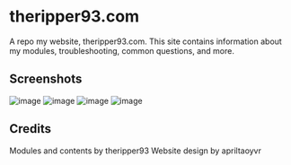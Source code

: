 # theripper93.com
A repo my website, theripper93.com. This site contains information about my modules, troubleshooting, common questions, and more. 

## Screenshots
![image](https://user-images.githubusercontent.com/95392008/169734304-8b0d226a-2d90-4368-a699-6209dae7a97b.png)
![image](https://user-images.githubusercontent.com/95392008/170850380-8fe67f93-d483-4557-b7cb-e40dc8227734.png)
![image](https://user-images.githubusercontent.com/95392008/170850387-b07a8778-a685-4105-ab23-54e92cf93589.png)
![image](https://user-images.githubusercontent.com/95392008/170850381-48ea5f7f-fb29-4191-b517-e203bc0b5f4a.png)

## Credits
Modules and contents by theripper93
Website design by apriltaoyvr
